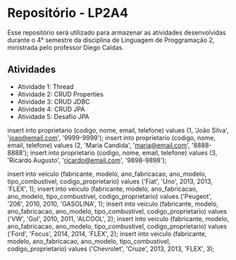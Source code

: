# Repositório - LP2A4

Esse repositório será utilizado para armazenar as atividades desenvolvidas durante o 4° semestre da disciplina de Linguagem de Proggramação 2, ministrada pelo professor Diego Caldas.

## Atividades

- Atividade 1: Thread
- Atividade 2: CRUD Properties
- Atividade 3: CRUD JDBC
- Atividade 4: CRUD JPA
- Atividade 5: Desafio JPA


insert into proprietario (codigo, nome, email, telefone) values (1, 'João Silva', 'joao@email.com', '9999-9999');
insert into proprietario (codigo, nome, email, telefone) values (2, 'Maria Candida', 'maria@email.com', '8888-8888');
insert into proprietario (codigo, nome, email, telefone) values (3, 'Ricardo Augusto', 'ricardo@email.com', '9898-9898');
 
insert into veiculo (fabricante, modelo, ano_fabricacao, ano_modelo, tipo_combustivel, codigo_proprietario) values ('Fiat', 'Uno', 2013, 2013, 'FLEX', 1);
insert into veiculo (fabricante, modelo, ano_fabricacao, ano_modelo, tipo_combustivel, codigo_proprietario) values ('Peugeot', '206', 2010, 2010, 'GASOLINA', 1);
insert into veiculo (fabricante, modelo, ano_fabricacao, ano_modelo, tipo_combustivel, codigo_proprietario) values ('VW', 'Gol', 2010, 2011, 'ALCOOL', 2);
insert into veiculo (fabricante, modelo, ano_fabricacao, ano_modelo, tipo_combustivel, codigo_proprietario) values ('Ford', 'Focus', 2014, 2014, 'FLEX', 2);
insert into veiculo (fabricante, modelo, ano_fabricacao, ano_modelo, tipo_combustivel, codigo_proprietario) values ('Chevrolet', 'Cruze', 2013, 2013, 'FLEX', 3);
